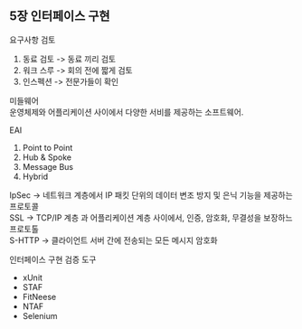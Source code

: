 ## 5장 인터페이스 구현

요구사항 검토 <br>
1) 동료 검토 -> 동료 끼리 검토
2) 워크 스루 -> 회의 전에 짧게 검토
3) 인스펙션 -> 전문가들이 확인

미들웨어 <br>
운영체제와 어플리케이션 사이에서 다양한 서비를 제공하는 소프트웨어.

EAI <br>
1) Point to Point
2) Hub & Spoke
3) Message Bus
4) Hybrid

IpSec -> 네트워크 계층에서 IP 패킷 단위의 데이터 변조 방지 및 은닉 기능을 제공하는 프로토콜 <br>
SSL -> TCP/IP 계층 과 어플리케이션 계층 사이에서, 인증, 암호화, 무결성을 보장하느 프로토톨 <br>
S-HTTP -> 클라이언트 서버 간에 전송되는 모든 메시지 암호화

인터페이스 구현 검증 도구
- xUnit
- STAF
- FitNeese
- NTAF
- Selenium
